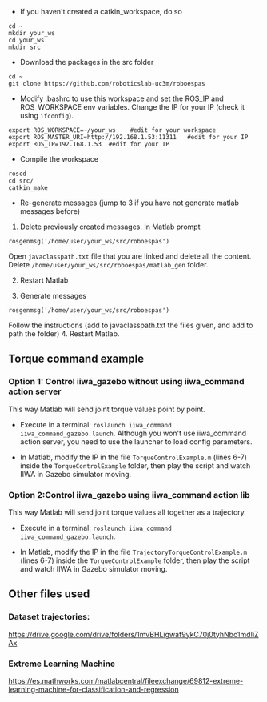 - If you haven't created a catkin_workspace, do so
```
cd ~
mkdir your_ws
cd your_ws
mkdir src
```
- Download the packages in the src folder
```
cd ~
git clone https://github.com/roboticslab-uc3m/roboespas
```

- Modify .bashrc to use this workspace and set the ROS_IP and ROS_WORKSPACE env variables. Change the IP for your IP (check it using ```ifconfig```).
```
export ROS_WORKSPACE=~/your_ws    #edit for your workspace
export ROS_MASTER_URI=http://192.168.1.53:11311   #edit for your IP
export ROS_IP=192.168.1.53  #edit for your IP
```
- Compile the workspace
```
roscd
cd src/
catkin_make
```
- Re-generate messages (jump to 3 if you have not generate matlab messages before)

1. Delete previously created messages.
In Matlab prompt
```
rosgenmsg('/home/user/your_ws/src/roboespas')
```
Open ```javaclasspath.txt``` file that you are linked and delete all the content.
Delete ```/home/user/your_ws/src/roboespas/matlab_gen``` folder.

2. Restart Matlab

3. Generate messages
```
rosgenmsg('/home/user/your_ws/src/roboespas')
```
Follow the instructions (add to javaclasspath.txt the files given, and add to path the folder)
4. Restart Matlab.

## Torque command example
### Option 1: Control iiwa_gazebo without using iiwa_command action server
This way Matlab will send joint torque values point by point.
- Execute in a terminal: ```roslaunch iiwa_command iiwa_command_gazebo.launch```. Although you won't use iiwa_command action server, you need to use the launcher to load config parameters.

- In Matlab, modify the IP in the file ```TorqueControlExample.m``` (lines 6-7) inside the ```TorqueControlExample``` folder, then play the script and watch IIWA in Gazebo simulator moving.

### Option 2:Control iiwa_gazebo using iiwa_command action lib
This way Matlab will send joint torque values all together as a trajectory.
- Execute in a terminal: ```roslaunch iiwa_command iiwa_command_gazebo.launch```.

- In Matlab, modify the IP in the file ```TrajectoryTorqueControlExample.m``` (lines 6-7) inside the ```TorqueControlExample``` folder, then play the script and watch IIWA in Gazebo simulator moving.


## Other files used
### Dataset trajectories:
https://drive.google.com/drive/folders/1mvBHLigwaf9ykC70j0tyhNbo1mdIiZAx

### Extreme Learning Machine
https://es.mathworks.com/matlabcentral/fileexchange/69812-extreme-learning-machine-for-classification-and-regression
